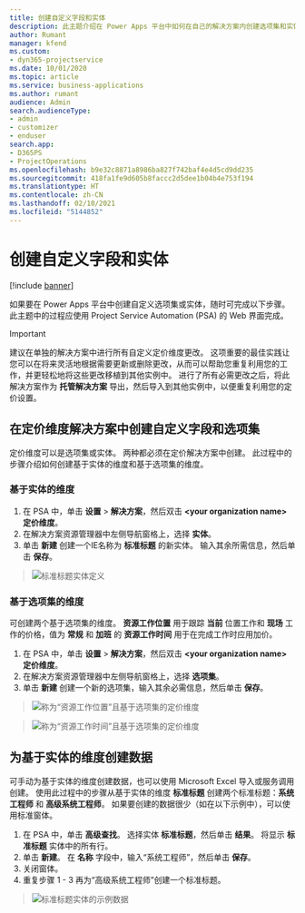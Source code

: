 ```yaml
---
title: 创建自定义字段和实体
description: 此主题介绍在 Power Apps 平台中如何在自己的解决方案内创建选项集和实体。
author: Rumant
manager: kfend
ms.custom:
- dyn365-projectservice
ms.date: 10/01/2020
ms.topic: article
ms.service: business-applications
ms.author: rumant
audience: Admin
search.audienceType:
- admin
- customizer
- enduser
search.app:
- D365PS
- ProjectOperations
ms.openlocfilehash: b9e32c8871a8986ba827f742baf4e4d5cd9dd235
ms.sourcegitcommit: 418fa1fe9d605b8faccc2d5dee1b04b4e753f194
ms.translationtype: HT
ms.contentlocale: zh-CN
ms.lasthandoff: 02/10/2021
ms.locfileid: "5144852"
---
```

# <a name="create-custom-fields-and-entities"></a>创建自定义字段和实体 

[!include [banner](../includes/psa-now-project-operations.md)]

如果要在 Power Apps 平台中创建自定义选项集或实体，随时可完成以下步骤。  
此主题中的过程应使用 Project Service Automation (PSA) 的 Web 界面完成。

> [!IMPORTANT]
> 建议在单独的解决方案中进行所有自定义定价维度更改。 这项重要的最佳实践让您可以在将来灵活地根据需要更新或删除更改，从而可以帮助您重复利用您的工作，并更轻松地将这些更改移植到其他实例中。 进行了所有必需更改之后，将此解决方案作为 **托管解决方案** 导出，然后导入到其他实例中，以便重复利用您的定价设置。

  
## <a name="create-custom-fields-and-option-sets-in-the-pricing-dimension-solution"></a>在定价维度解决方案中创建自定义字段和选项集

定价维度可以是选项集或实体。 两种都必须在定价解决方案中创建。 此过程中的步骤介绍如何创建基于实体的维度和基于选项集的维度。

### <a name="entity-based-dimensions"></a>基于实体的维度

1. 在 PSA 中，单击 **设置** > **解决方案**，然后双击 **\<your organization name> 定价维度**。
2. 在解决方案资源管理器中左侧导航窗格上，选择 **实体**。
3. 单击 **新建** 创建一个IE名称为 **标准标题** 的新实体。 输入其余所需信息，然后单击 **保存**。

> ![标准标题实体定义](media/Standard-Title-entity-definition.png)


### <a name="option-set-based-dimensions"></a>基于选项集的维度 
可创建两个基于选项集的维度。 **资源工作位置** 用于跟踪 **当前** 位置工作和 **现场** 工作的价格，值为 **常规** 和 **加班** 的 **资源工作时间** 用于在完成工作时应用加价。


1. 在 PSA 中，单击 **设置** > **解决方案**，然后双击 **\<your organization name> 定价维度**。 
2. 在解决方案资源管理器中左侧导航窗格上，选择 **选项集**。 
3. 单击 **新建** 创建一个新的选项集，输入其余必需信息，然后单击 **保存**。

> ![称为“资源工作位置”且基于选项集的定价维度 ](media/Option-set-PD-called-Resource-Work-Location.png)

> ![称为“资源工作时间”且基于选项集的定价维度 ](media/Option-set-PD-called-Resource-Work-Hours.PNG)


## <a name="create-data-for-entity-based-dimensions"></a>为基于实体的维度创建数据

可手动为基于实体的维度创建数据，也可以使用 Microsoft Excel 导入或服务调用创建。 使用此过程中的步骤从基于实体的维度 **标准标题** 创建两个标准标题：**系统工程师** 和 **高级系统工程师**。 如果要创建的数据很少（如在以下示例中），可以使用标准窗体。

1. 在 PSA 中，单击 **高级查找**。 选择实体 **标准标题**，然后单击 **结果**。 将显示 **标准标题** 实体中的所有行。
2. 单击 **新建**。 在 **名称** 字段中，输入“系统工程师”，然后单击 **保存**。
3. 关闭窗体。 
4. 重复步骤 1 - 3 再为“高级系统工程师”创建一个标准标题。

> ![标准标题实体的示例数据 ](media/ST-data.png)


